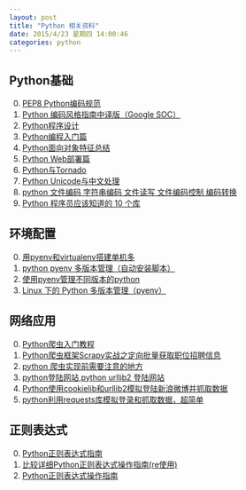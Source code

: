 ```yaml
---
layout: post
title: "Python 相关资料"
date: 2015/4/23 星期四 14:00:46 
categories: python
---
```


## Python基础
0. [PEP8 Python编码规范][10]
1. [Python 编码风格指南中译版（Google SOC）][17]
1. [Python程序设计][12]
2. [Python编程入门篇][15]
0. [Python面向对象特征总结][3]
1. [Python Web部署篇][14]
1. [Python与Tornado][13]
2. [Python Unicode与中文处理][16]
3. [python 文件编码 字符串编码 文件读写 文件编码控制 编码转换][18]
1. [Python 程序员应该知道的 10 个库][11]


## 环境配置
0. [用pyenv和virtualenv搭建单机多][6]
1. [python pyenv 多版本管理（自动安装脚本）][19]
2. [使用pyenv管理不同版本的python][20]
3. [Linux 下的 Python 多版本管理（pyenv）][21]


## 网络应用
0. [Python爬虫入门教程][7]
1. [Python爬虫框架Scrapy实战之定向批量获取职位招聘信息][8]
2. [python 爬虫实现前需要注意的地方][9]
0. [python登陆网站,python urllib2 登陆网站][4]
1. [Python使用cookielib和urllib2模拟登陆新浪微博并抓取数据][5]
2. [python利用requests库模拟登录和抓取数据，超简单][22]


## 正则表达式
0. [Python正则表达式指南][0]
1. [比较详细Python正则表达式操作指南(re使用)][1]
2. [Python正则表达式操作指南][2]



[0]: http://www.cnblogs.com/huxi/archive/2010/07/04/1771073.html "Python正则表达式指南"
[1]: http://www.jb51.net/article/15707.htm "比较详细Python正则表达式操作指南(re使用)"
[2]: http://wiki.ubuntu.org.cn/Python%E6%AD%A3%E5%88%99%E8%A1%A8%E8%BE%BE%E5%BC%8F%E6%93%8D%E4%BD%9C%E6%8C%87%E5%8D%97 "Python正则表达式操作指南"
[3]: http://www.cnblogs.com/jeffwongishandsome/archive/2012/10/06/2713258.html "Python面向对象特征总结"
[4]: http://www.yihaomen.com/article/python/224.htm "python登陆网站,python urllib2 登陆网站"
[5]: http://my.oschina.net/leopardsaga/blog/94774 "Python使用cookielib和urllib2模拟登陆新浪微博并抓取数据"
[6]: http://www.it165.net/pro/html/201405/13603.html "用pyenv和virtualenv搭建单机多版本环境"
[7]: http://blog.csdn.net/column/details/why-bug.html "Python爬虫入门教程"
[8]: http://blog.csdn.net/HanTangSongMing/article/details/24454453 "Python爬虫框架Scrapy实战之定向批量获取职位招聘信息"
[9]: http://blog.csdn.net/nn179/article/details/7770768 "python 爬虫实现前需要注意的地方"
[10]: http://legacy.python.org/dev/peps/pep-0008/ "PEP8 Python编码规范"
[11]: http://blog.sina.com.cn/s/blog_e8e60bc00102val5.html "Python 程序员应该知道的 10 个库"
[12]: http://www.nowamagic.net/academy/category/13 "Python程序设计"
[13]: http://www.nowamagic.net/academy/part/13/325 "Python与Tornado"
[14]: http://www.nowamagic.net/academy/part/13/302 "Python Web部署篇"
[15]: http://www.nowamagic.net/academy/part/13/121 "Python编程入门篇"
[16]: http://blog.csdn.net/dao123mao/article/details/5396497 "Python Unicode与中文处理"
[17]: http://www.elias.cn/Python/PythonStyleGuide?from=Develop.PythonStyleGuide#toc1 "Python 编码风格指南中译版（Google SOC）"
[18]: http://hi.baidu.com/41202197514/item/1d47553cfb184af4a984280c "python 文件编码 字符串编码 文件读写 文件编码控制 编码转换"
[19]: http://blog.csdn.net/wangeen/article/details/14166405 "python pyenv 多版本管理（自动安装脚本）"
[20]: http://axiaoxin.com/article/141/ "使用pyenv管理不同版本的python"
[21]: http://my.oschina.net/lionets/blog/267469 "Linux 下的 Python 多版本管理（pyenv）"
[22]: http://www.jincon.com/archives/158/ "python利用requests库模拟登录和抓取数据，超简单"